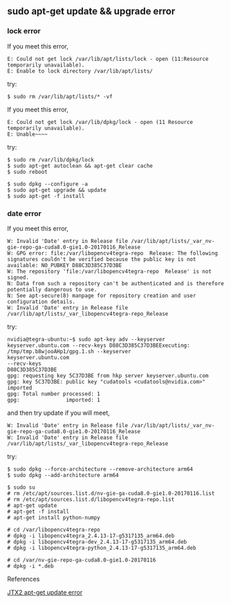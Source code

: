 ## sudo apt-get update && upgrade error

### lock error
If you meet this error,
```
E: Could not get lock /var/lib/apt/lists/lock - open (11:Resource temporarily unavailable).
E: Enable to lock directory /var/lib/apt/lists/
```
try:
```
$ sudo rm /var/lib/apt/lists/* -vf
```

If you meet this error,
```
E: Could not get lock /var/lib/dpkg/lock - open (11 Resource temporarily unavailable).
E: Unable~~~~
```
try:
```
$ sudo rm /var/lib/dpkg/lock
$ sudo apt-get autoclean && apt-get clear cache
$ sudo reboot
```

```
$ sudo dpkg --configure -a
$ sudo apt-get upgrade && update
$ sudo apt-get -f install
```

### date error
If you meet this error,
```
W: Invalid 'Date' entry in Release file /var/lib/apt/lists/_var_nv-gie-repo-ga-cuda8.0-gie1.0-20170116_Release
W: GPG error: file:/var/libopencv4tegra-repo  Release: The following signatures couldn't be verified because the public key is not available: NO_PUBKEY D88C3D385C37D3BE
W: The repository 'file:/var/libopencv4tegra-repo  Release' is not signed.
N: Data from such a repository can't be authenticated and is therefore potentially dangerous to use.
N: See apt-secure(8) manpage for repository creation and user configuration details.
W: Invalid 'Date' entry in Release file /var/lib/apt/lists/_var_libopencv4tegra-repo_Release
```

try:
```
nvidia@tegra-ubuntu:~$ sudo apt-key adv --keyserver keyserver.ubuntu.com --recv-keys D88C3D385C37D3BEExecuting: /tmp/tmp.b8wjooAHp1/gpg.1.sh --keyserver
keyserver.ubuntu.com
--recv-keys
D88C3D385C37D3BE
gpg: requesting key 5C37D3BE from hkp server keyserver.ubuntu.com
gpg: key 5C37D3BE: public key "cudatools <cudatools@nvidia.com>" imported
gpg: Total number processed: 1
gpg:               imported: 1
```

and then try update if you will meet,
```
W: Invalid 'Date' entry in Release file /var/lib/apt/lists/_var_nv-gie-repo-ga-cuda8.0-gie1.0-20170116_Release
W: Invalid 'Date' entry in Release file /var/lib/apt/lists/_var_libopencv4tegra-repo_Release
```
try:
```
$ sudo dpkg --force-architecture --remove-architecture arm64
$ sudo dpkg --add-architecture arm64
```
```
$ sudo su
# rm /etc/apt/sources.list.d/nv-gie-ga-cuda8.0-gie1.0-20170116.list
# rm /etc/apt/sources.list.d/libopencv4tegra-repo.list 
# apt-get update
# apt-get -f install
# apt-get install python-numpy

# cd /var/libopencv4tegra-repo
# dpkg -i libopencv4tegra_2.4.13-17-g5317135_arm64.deb
# dpkg -i libopencv4tegra-dev_2.4.13-17-g5317135_arm64.deb
# dpkg -i libopencv4tegra-python_2.4.13-17-g5317135_arm64.deb

# cd /var/nv-gie-repo-ga-cuda8.0-gie1.0-20170116
# dpkg -i *.deb
```


References

[JTX2 apt-get update error](https://devtalk.nvidia.com/default/topic/1002140/jetson-tx2/apt-get-update-errors/2)
